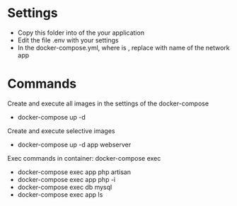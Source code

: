 # Settings
- Copy this folder into of the your application
- Edit the file .env with your settings
- In the docker-compose.yml, where is <app-network>, replace with name of the network app

# Commands
Create and execute all images in the settings of the docker-compose
- docker-compose up -d

Create and execute selective images
- docker-compose up -d app webserver

Exec commands in container: docker-compose exec <name-container> <command>
- docker-compose exec app php artisan
- docker-compose exec app php -i
- docker-compose exec db mysql
- docker-compose exec app ls
